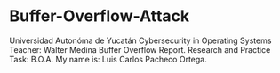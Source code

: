 # Buffer-Overflow-Attack
Universidad Autonóma de Yucatán  Cybersecurity in Operating Systems  Teacher: Walter Medina  Buffer Overflow Report. Research and Practice Task: B.O.A.
My name is: Luis Carlos Pacheco Ortega.
